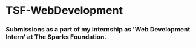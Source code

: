 # TSF-WebDevelopment
### Submissions as a part of my internship as 'Web Development Intern' at The Sparks Foundation.

